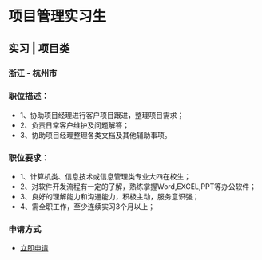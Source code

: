 
# 项目管理实习生
## 实习  |  项目类
### 浙江 - 杭州市

### 职位描述：
- 1、协助项目经理进行客户项目跟进，整理项目需求；
- 2、负责日常客户维护及问题解答；
- 3、协助项目经理整理各类文档及其他辅助事项。

### 职位要求：
- 1、计算机类、信息技术或信息管理类专业大四在校生；
- 2、对软件开发流程有一定的了解，熟练掌握Word,EXCEL,PPT等办公软件；
- 3、良好的理解能力和沟通能力，积极主动，服务意识强；
- 4、需全职工作，至少连续实习3个月以上；
### 申请方式
- <a href="mailto:hr@tuya.com?subject=求职简历-项目管理实习生-来自GitHub">立即申请</a>